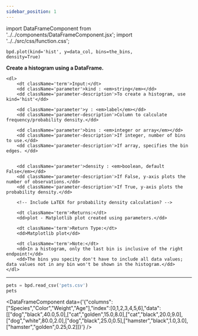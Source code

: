 ```yaml
---
sidebar_position: 1
---
```


import DataFrameComponent from '../../components/DataFrameComponent.jsx';
import '../../src/css/function.css';

<code>bpd.plot(kind='hist', y=data_col, bins=the_bins, density=True)</code>

<div className='base'>
    <p><strong>Create a histogram using a DataFrame.</strong></p>

    <dl>
        <dt className='term'>Input:</dt>
        <dd className='parameter'>kind : <em>string</em></dd>
        <dd className='parameter-description'>To create a histogram, use kind='hist'</dd>

        <dd className='parameter'>y : <em>label</em></dd>
        <dd className='parameter-description'>Column to calculate frequency/probability density.</dd>

        <dd className='parameter'>bins : <em>integer or array</em></dd>
        <dd className='parameter-description'>If integer, number of bins to use.</dd>
        <dd className='parameter-description'>If array, specifies the bin edges. </dd>


        <dd className='parameter'>density : <em>boolean, default False</em></dd>
        <dd className='parameter-description'>If False, y-axis plots the number of observations.</dd>
        <dd className='parameter-description'>If True, y-axis plots the probability density.</dd>

        <!-- Include LaTEX for probability density calculation? -->

        <dt className='term'>Returns:</dt>
        <dd>plot - Matplotlib plot created using parameters.</dd>

        <dt className='term'>Return Type:</dt>
        <dd>Matplotlib plot</dd>

        <dt className='term'>Note:</dt>
        <dd>In a histogram, only the last bin is inclusive of the right endpoint!</dd>
        <dd>The bins you specity don't have to include all data values; data values not in any bin won't be shown in the histogram.</dd>
    </dl>
</div>

---

```python
pets = bpd.read_csv('pets.csv')
pets
```

<DataFrameComponent data={'{"columns":["Species","Color","Weight","Age"],"index":[0,1,2,3,4,5,6],"data":[["dog","black",40.0,5.0],["cat","golden",15.0,8.0],["cat","black",20.0,9.0],["dog","white",80.0,2.0],["dog","black",25.0,0.5],["hamster","black",1.0,3.0],["hamster","golden",0.25,0.2]]}'} />